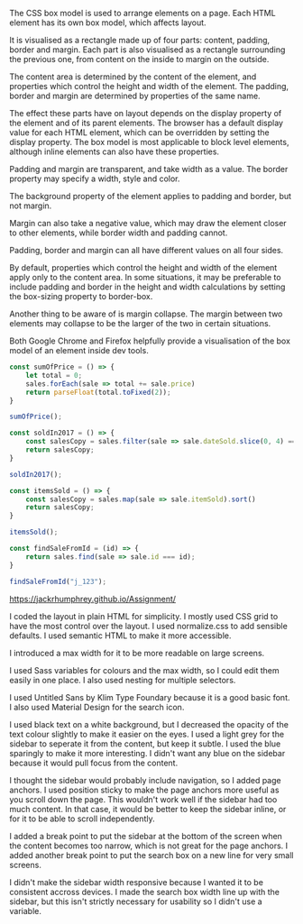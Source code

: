 The CSS box model is used to arrange elements on a page. Each HTML element has its own box model, which affects layout. 

It is visualised as a rectangle made up of four parts: content, padding, border and margin. Each part is also visualised as a rectangle surrounding the previous one, from content on the inside to margin on the outside.

The content area is determined by the content of the element, and properties which control the height and width of the element. The padding, border and margin are determined by properties of the same name.

The effect these parts have on layout depends on the display property of the element and of its parent elements. The browser has a default display value for each HTML element, which can be overridden by setting the display property. The box model is most applicable to block level elements, although inline elements can also have these properties.

Padding and margin are transparent, and take width as a value. The border property may specify a width, style and color.

The background property of the element applies to padding and border, but not margin.

Margin can also take a negative value, which may draw the element closer to other elements, while border width and padding cannot.

Padding, border and margin can all have different values on all four sides.

By default, properties which control the height and width of the element apply only to the content area. In some situations, it may be preferable to include padding and border in the height and width calculations by setting the box-sizing property to border-box.

Another thing to be aware of is margin collapse. The margin between two elements may collapse to be the larger of the two in certain situations.

Both Google Chrome and Firefox helpfully provide a visualisation of the box model of an element inside dev tools.

```javascript
const sumOfPrice = () => {
    let total = 0;
    sales.forEach(sale => total += sale.price)
    return parseFloat(total.toFixed(2));
}

sumOfPrice();

const soldIn2017 = () => {
    const salesCopy = sales.filter(sale => sale.dateSold.slice(0, 4) === "2017")
    return salesCopy;
}

soldIn2017();

const itemsSold = () => {
    const salesCopy = sales.map(sale => sale.itemSold).sort()
    return salesCopy;
}

itemsSold();

const findSaleFromId = (id) => {
    return sales.find(sale => sale.id === id);
}

findSaleFromId("j_123");
```

https://jackrhumphrey.github.io/Assignment/

I coded the layout in plain HTML for simplicity. I mostly used CSS grid to have the most control over the layout. I used normalize.css to add sensible defaults. I used semantic HTML to make it more accessible.

I introduced a max width for it to be more readable on large screens.

I used Sass variables for colours and the max width, so I could edit them easily in one place. I also used nesting for multiple selectors.

I used Untitled Sans by Klim Type Foundary because it is a good basic font. I also used Material Design for the search icon.

I used black text on a white background, but I decreased the opacity of the text colour slightly to make it easier on the eyes. I used a light grey for the sidebar to seperate it from the content, but keep it subtle. I used the blue sparingly to make it more interesting. I didn't want any blue on the sidebar because it would pull focus from the content.

I thought the sidebar would probably include navigation, so I added page anchors. I used position sticky to make the page anchors more useful as you scroll down the page. This wouldn't work well if the sidebar had too much content. In that case, it would be better to keep the sidebar inline, or for it to be able to scroll independently.

I added a break point to put the sidebar at the bottom of the screen when the content becomes too narrow, which is not great for the page anchors. I added another break point to put the search box on a new line for very small screens.

I didn't make the sidebar width responsive because I wanted it to be consistent accross devices. I made the search box width line up with the sidebar, but this isn't strictly necessary for usability so I didn't use a variable.
